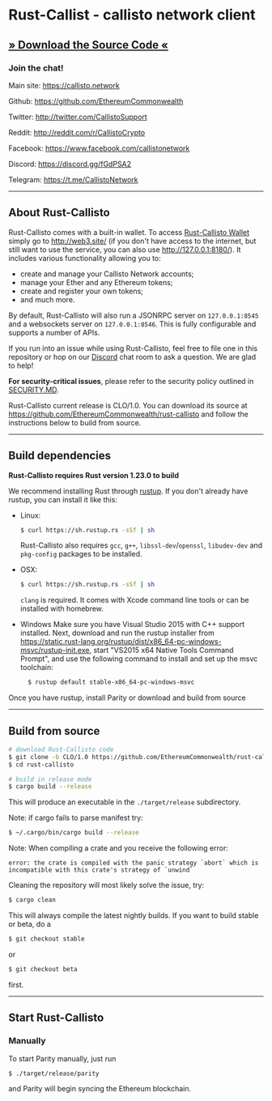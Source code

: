# Rust-Callist - callisto network client

## [» Download the Source Code «](https://github.com/EthereumCommonwealth/rust-callisto)

### Join the chat!
Main site: https://callisto.network

Github: https://github.com/EthereumCommonwealth

Twitter: http://twitter.com/CallistoSupport

Reddit: http://reddit.com/r/CallistoCrypto

Facebook: https://www.facebook.com/callistonetwork

Discord: https://discord.gg/fGdPSA2

Telegram: https://t.me/CallistoNetwork


----

## About Rust-Callisto

Rust-Callisto comes with a built-in wallet. To access [Rust-Callisto Wallet](http://web3.site/) simply go to http://web3.site/ (if you don't have access to the internet, but still want to use the service, you can also use http://127.0.0.1:8180/). It includes various functionality allowing you to:

- create and manage your Callisto Network accounts;
- manage your Ether and any Ethereum tokens;
- create and register your own tokens;
- and much more.

By default, Rust-Callisto will also run a JSONRPC server on `127.0.0.1:8545` and a websockets server on `127.0.0.1:8546`. This is fully configurable and supports a number of APIs.

If you run into an issue while using Rust-Callisto, feel free to file one in this repository or hop on our [Discord](https://discord.gg/fGdPSA2) chat room to ask a question. We are glad to help!

**For security-critical issues**, please refer to the security policy outlined in [SECURITY.MD](SECURITY.md).

Rust-Callisto current release is CLO/1.0. You can download its source at https://github.com/EthereumCommonwealth/rust-callisto and follow the instructions below to build from source.

----

## Build dependencies

**Rust-Callisto requires Rust version 1.23.0 to build**

We recommend installing Rust through [rustup](https://www.rustup.rs/). If you don't already have rustup, you can install it like this:

- Linux:
	```bash
	$ curl https://sh.rustup.rs -sSf | sh
	```

	Rust-Callisto also requires `gcc`, `g++`, `libssl-dev`/`openssl`, `libudev-dev` and `pkg-config` packages to be installed.

- OSX:
	```bash
	$ curl https://sh.rustup.rs -sSf | sh
	```

	`clang` is required. It comes with Xcode command line tools or can be installed with homebrew.

- Windows
  Make sure you have Visual Studio 2015 with C++ support installed. Next, download and run the rustup installer from
	https://static.rust-lang.org/rustup/dist/x86_64-pc-windows-msvc/rustup-init.exe, start "VS2015 x64 Native Tools Command Prompt", and use the following command to install and set up the msvc toolchain:
  ```bash
	$ rustup default stable-x86_64-pc-windows-msvc
  ```

Once you have rustup, install Parity or download and build from source

----


## Build from source

```bash
# download Rust-Callisto code
$ git clone -b CLO/1.0 https://github.com/EthereumCommonwealth/rust-callisto.git
$ cd rust-callisto

# build in release mode
$ cargo build --release
```

This will produce an executable in the `./target/release` subdirectory.

Note: if cargo fails to parse manifest try:

```bash
$ ~/.cargo/bin/cargo build --release
```

Note: When compiling a crate and you receive the following error:

```
error: the crate is compiled with the panic strategy `abort` which is incompatible with this crate's strategy of `unwind`
```

Cleaning the repository will most likely solve the issue, try:

```bash
$ cargo clean
```

This will always compile the latest nightly builds. If you want to build stable or beta, do a

```bash
$ git checkout stable
```

or

```bash
$ git checkout beta
```

first.

----


## Start Rust-Callisto

### Manually

To start Parity manually, just run

```bash
$ ./target/release/parity
```

and Parity will begin syncing the Ethereum blockchain.
